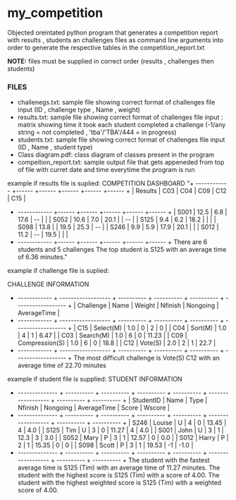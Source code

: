 # my_competition

Objected oreintated python program that generates a competition report with  results , students an challenges files as command line arguments into order to generate the respective tables in the competition_report.txt

**NOTE:** files must be supplied in correct order (results , challenges then students) 
### FILES
- challenegs.txt: sample file showing correct format of challenges file input (ID , challenge type , Name , weight)
- results.txt: sample file showing correct format of challenges file input : matrix showing time it took each student completed a challenge (-1/any string = not completed , 'tba'/'TBA'/444 = in progress)
- students.txt: sample file showing correct format of challenges file input (ID , Name , student type)
- Class diagram.pdf: class diagram of classes present in the program 
- compeition_report.txt: sample output file that gets appeneded from top of file with curret date and time everytime the program is run 


example if results file is suplied:
COMPETITION DASHBOARD
"+ ------------ +------ +------ +------ +------ +------ +
|   Results    | C03   | C04   | C09   | C12   | C15   |
+ ------------ +------ +------ +------ +------ +------ +
|     S001     | 12.5  | 6.8   | 17.6  |  --   |       |
|     S052     | 10.6  | 7.0   | 20.1  |       |  --   |
|     S125     | 9.4   | 6.2   | 18.2  |       |       |
|     S098     | 13.8  |       | 19.5  | 25.3  |  --   |
|     S246     | 9.9   | 5.9   | 17.9  | 20.1  |       |
|     S012     | 11.2  |  --   | 19.5  |       |       |
+ ------------ +------ +------ +------ +------ +------ +
There are 6 students and 5 challenges
The top student is S125 with an average time of 6.36 minutes."

example if challenge file is suplied:

CHALLENGE INFORMATION
+ ------------ + ------------------ + ---------- + ---------- + ---------- + ------------------ +
|  Challenge   |        Name        |   Weight   |  Nfinish   |  Nongoing  |    AverageTime     | 
+ ------------ + ------------------ + ---------- + ---------- + ---------- + ------------------ +
|     C15      |      Select(M)     |    1.0     |     0      |     2      |         0          |
|     C04      |       Sort(M)      |    1.0     |     4      |     1      |        6.47        |
|     C03      |      Search(M)     |    1.0     |     6      |     0      |       11.23        |
|     C09      |    Compression(S)  |    1.0     |     6      |     0      |        18.8        |
|     C12      |       Vote(S)      |    2.0     |     2      |     1      |        22.7        |
+ ------------ + ------------------ + ---------- + ---------- + ---------- + ------------------ +
The most difficult challenge is Vote(S) C12 with an average time of 22.70 minutes

example if student file is supplied:
STUDENT INFORMATION
+ -------------- + ---------- + ---------- + ---------- + ---------- + ------------------ + ---------- + ---------- +
|   StudentID    |    Name    |    Type    |  Nfinish   |  Nongoing  |    AverageTime     |   Score    |   Wscore   | 
+ -------------- + ---------- + ---------- + ---------- + ---------- + ------------------ + ---------- + ---------- +
|      S246      |   Louise   |     U      |     4      |    0       |       13.45        |     4      |     4.0    | 
|      S125      |    Tim     |     U      |     3      |    0       |       11.27        |     4      |     4.0    | 
|      S001      |    John    |     U      |     3      |    1       |        12.3        |     3      |     3.0    | 
|      S052      |    Mary    |     P      |     3      |    1       |       12.57        |     0      |     0.0    | 
|      S012      |   Harry    |     P      |     2      |    1       |       15.35        |     0      |      0     | 
|      S098      |   Scott    |     P      |     3      |    1       |       19.53        |     -1     |    -1.0    | 
+ -------------- + ---------- + ---------- + ---------- + ---------- + ------------------ + ---------- + ---------- +
The student with the fastest average time is S125 (Tim) with an average time of 11.27 minutes.
The student with the highest score is S125 (Tim) with a score of 4.00.
The student with the highest weighted score is S125 (Tim) with a weighted score of 4.00.
